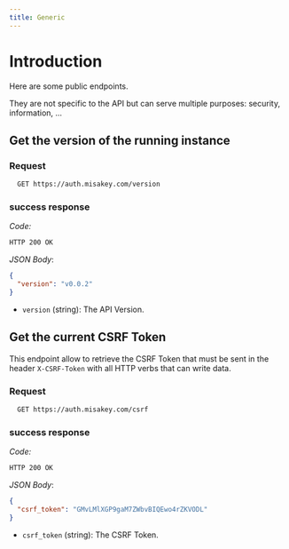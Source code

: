 ```yaml
---
title: Generic
---
```


# Introduction

Here are some public endpoints.

They are not specific to the API but can serve multiple purposes: security, information, ...

## Get the version of the running instance

### Request

```bash
  GET https://auth.misakey.com/version
```

### success response

_Code:_
```bash
HTTP 200 OK
```

_JSON Body_:
```json
{
  "version": "v0.0.2"
}
```

- `version` (string): The API Version.

## Get the current CSRF Token

This endpoint allow to retrieve the CSRF Token that must be sent in the header
`X-CSRF-Token` with all HTTP verbs that can write data.

### Request

```bash
  GET https://auth.misakey.com/csrf
```

### success response

_Code:_
```bash
HTTP 200 OK
```

_JSON Body_:
```json
{
  "csrf_token": "GMvLMlXGP9gaM7ZWbvBIQEwo4rZKVODL"
}
```

- `csrf_token` (string): The CSRF Token.

